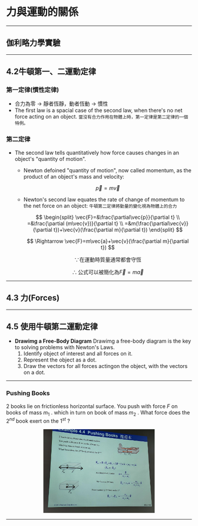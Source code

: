 # 力與運動的關係

---

## 伽利略力學實驗

---

## 4.2牛頓第一、二運動定律

### 第一定律(慣性定律)

* 合力為零 $\rightarrow$ 靜者恆靜，動者恆動 $\rightarrow$ 慣性
* The first law is a spacial case of the second law, when there's no net force acting on an object.
  `當沒有合力作用在物體上時，第一定律是第二定律的一個特例。`

### 第二定律

* The second law tells quantitatively how force causes changes in an object's "quantity of motion".
  * Newton defoined "quantity of motion", now called momentum, as the product of an object's mass and velocity:

    $$ \vec{p}=m\vec{v} $$

  * Newton's second law equates the rate of change of momentum to the net force on an object:
  `牛頓第二定律將動量的變化視為物體上的合力`

    $$
    \begin{split}
    \vec{F}=&\frac{\partial\vec{p}}{\partial t} \\
    =&\frac{\partial (m\vec{v})}{\partial t} \\
    =&m(\frac{\partial\vec{v}}{\partial t})+\vec{v}(\frac{\partial m}{\partial t})
    \end{split}
    $$

    $$
    \Rightarrow \vec{F}=m\vec{a}+\vec{v}(\frac{\partial m}{\partial t})
    $$

    $$
    \because \text{在運動時質量通常都會守恆}
    $$

    $$
    \therefore \text{公式可以被簡化為} \vec{F}=m\vec{a}
    $$

---

## 4.3 力(Forces)

---

## 4.5 使用牛頓第二運動定律

* **Drawimg a Free-Body Diagram**
  Drawimg a free-body diagram is the key to solving problems with Newton's Laws.
  1. Identify object of interest and all forces on it.
  2. Represent the object as a dot.
  3. Draw the vectors for all forces actingon the object, with the vectors on a dot.

---

### Pushing Books

2 books lie on frictionless horizontal surface. You push with force $F$ on books of mass $m_1$ . which in turn on book of mass $m_2$ . What force does the $2^{nd}$ book exert on the $1^{st}$ ?

<div align="center"><img src=./Picture/IMG20221121164926.jpg width=60%></div>

---
